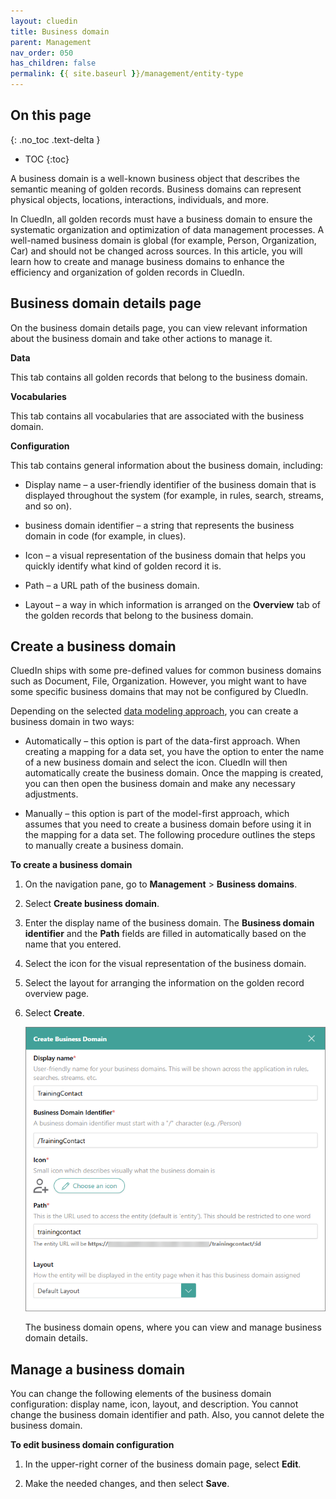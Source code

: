 ```yaml
---
layout: cluedin
title: Business domain
parent: Management
nav_order: 050
has_children: false
permalink: {{ site.baseurl }}/management/entity-type
---
```

## On this page
{: .no_toc .text-delta }
- TOC
{:toc}

A business domain is a well-known business object that describes the semantic meaning of golden records. Business domains can represent physical objects, locations, interactions, individuals, and more.

In CluedIn, all golden records must have a business domain to ensure the systematic organization and optimization of data management processes. A well-named business domain is global (for example, Person, Organization, Car) and should not be changed across sources. In this article, you will learn how to create and manage business domains to enhance the efficiency and organization of golden records in CluedIn.

## Business domain details page

On the business domain details page, you can view relevant information about the business domain and take other actions to manage it.

**Data**

This tab contains all golden records that belong to the business domain.

**Vocabularies**

This tab contains all vocabularies that are associated with the business domain.

**Configuration**

This tab contains general information about the business domain, including:

- Display name – a user-friendly identifier of the business domain that is displayed throughout the system (for example, in rules, search, streams, and so on).

- business domain identifier – a string that represents the business domain in code (for example, in clues).

- Icon – a visual representation of the business domain that helps you quickly identify what kind of golden record it is.

- Path – a URL path of the business domain.

- Layout – a way in which information is arranged on the **Overview** tab of the golden records that belong to the business domain.

## Create a business domain

CluedIn ships with some pre-defined values for common business domains such as Document, File, Organization. However, you might want to have some specific business domains that may not be configured by CluedIn.

Depending on the selected [data modeling approach](/management/data-catalog/modeling-approaches), you can create a business domain in two ways:

- Automatically – this option is part of the data-first approach. When creating a mapping for a data set, you have the option to enter the name of a new business domain and select the icon. CluedIn will then automatically create the business domain. Once the mapping is created, you can then open the business domain and make any necessary adjustments.

- Manually – this option is part of the model-first approach, which assumes that you need to create a business domain before using it in the mapping for a data set. The following procedure outlines the steps to manually create a business domain.

**To create a business domain**

1. On the navigation pane, go to **Management** > **Business domains**.

1. Select **Create business domain**.

1. Enter the display name of the business domain. The **Business domain identifier** and the **Path** fields are filled in automatically based on the name that you entered.

1. Select the icon for the visual representation of the business domain.

1. Select the layout for arranging the information on the golden record overview page.

1. Select **Create**.

    ![create-business-domain.png](../../assets/images/management/entity-type/create-business-domain.png)

    The business domain opens, where you can view and manage business domain details.

## Manage a business domain

You can change the following elements of the business domain configuration: display name, icon, layout, and description. You cannot change the business domain identifier and path. Also, you cannot delete the business domain.

**To edit business domain configuration**

1. In the upper-right corner of the business domain page, select **Edit**.

1. Make the needed changes, and then select **Save**.